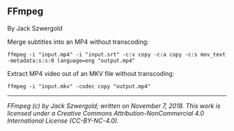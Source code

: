 ## FFmpeg

By Jack Szwergold

Merge subtitles into an MP4 without transcoding:

    ffmpeg -i "input.mp4" -i "input.srt" -c:v copy -c:a copy -c:s mov_text -metadata:s:s:0 language=eng "output.mp4"

Extract MP4 video out of an MKV file without transcoding:

    ffmpeg -i "input.mkv" -codec copy "output.mp4"

***

*FFmpeg (c) by Jack Szwergold; written on November 7, 2018. This work is licensed under a Creative Commons Attribution-NonCommercial 4.0 International License (CC-BY-NC-4.0).*
